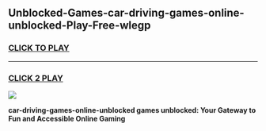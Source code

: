 
## Unblocked-Games-car-driving-games-online-unblocked-Play-Free-wlegp
<h3>
<a href="https://premium76.site?title=car-driving-games-online-unblocked&ref=23A">CLICK TO PLAY</a></h3>
<hr>

<h3>
<a href="https://premium76.site?title=car-driving-games-online-unblocked&ref=23A">CLICK 2 PLAY</a>
  
</h3>

<a href="https://premium76.site?title=car-driving-games-online-unblocked&ref=23A"><img src="https://clearcache.store/games.png"></a>


**car-driving-games-online-unblocked games unblocked: Your Gateway to Fun and Accessible Online Gaming**
